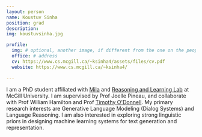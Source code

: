 ```yaml
---
layout: person
name: Koustuv Sinha
position: grad
description:
img: koustuvsinha.jpg

profile:
  img: # optional, another image, if different from the one on the people page
  office: # address
  cv: https://www.cs.mcgill.ca/~ksinha4/assets/files/cv.pdf
  website: https://www.cs.mcgill.ca/~ksinha4/

---
```


I am a PhD student affiliated with [Mila](https://mila.quebec/en/person/koustuv-sinha/) and [Reasoning and Learning Lab](http://rl.cs.mcgill.ca/) at McGill University. I am supervised by Prof Joelle Pineau, and collaborate with Prof William Hamilton and Prof [Timothy O'Donnell](/people/odonnell.timothy). My primary research interests are Generative Language Modeling (Dialog Systems) and Language Reasoning. I am also interested in exploring strong linguistic priors in designing machine learning systems for text generation and representation.
